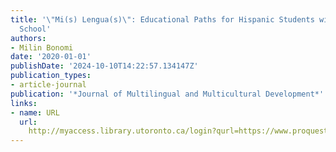 ```yaml
---
title: '\"Mi(s) Lengua(s)\": Educational Paths for Hispanic Students within Italian
  School'
authors:
- Milin Bonomi
date: '2020-01-01'
publishDate: '2024-10-10T14:22:57.134147Z'
publication_types:
- article-journal
publication: '*Journal of Multilingual and Multicultural Development*'
links:
- name: URL
  url: 
    http://myaccess.library.utoronto.ca/login?qurl=https://www.proquest.com/docview/2396830987?accountid=14771&bdid=38382&_bd=%2FhdubhiF7DkMlo4anG%2F4HdlvtBo%3D
---
```


